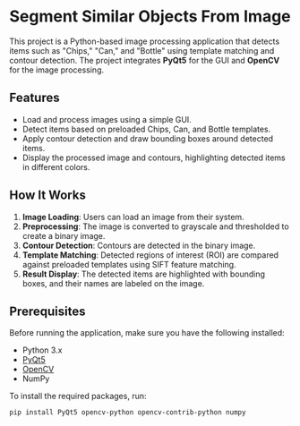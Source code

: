 # Segment Similar Objects From Image

This project is a Python-based image processing application that detects items such as "Chips," "Can," and "Bottle" using template matching and contour detection. 
The project integrates **PyQt5** for the GUI and **OpenCV** for the image processing.

## Features

- Load and process images using a simple GUI.
- Detect items based on preloaded Chips, Can, and Bottle templates.
- Apply contour detection and draw bounding boxes around detected items.
- Display the processed image and contours, highlighting detected items in different colors.

## How It Works

1. **Image Loading**: Users can load an image from their system.
2. **Preprocessing**: The image is converted to grayscale and thresholded to create a binary image.
3. **Contour Detection**: Contours are detected in the binary image.
4. **Template Matching**: Detected regions of interest (ROI) are compared against preloaded templates using SIFT feature matching.
5. **Result Display**: The detected items are highlighted with bounding boxes, and their names are labeled on the image.

## Prerequisites

Before running the application, make sure you have the following installed:

- Python 3.x
- [PyQt5](https://pypi.org/project/PyQt5/)
- [OpenCV](https://pypi.org/project/opencv-python/)
- NumPy

To install the required packages, run:

```bash
pip install PyQt5 opencv-python opencv-contrib-python numpy

